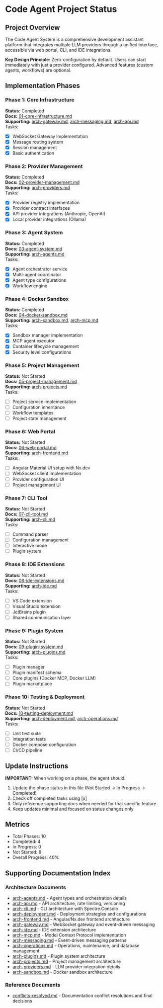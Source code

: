 # Code Agent Project Status

## Project Overview
The Code Agent System is a comprehensive development assistant platform that integrates multiple LLM providers through a unified interface, accessible via web portal, CLI, and IDE integrations.

**Key Design Principle:** Zero-configuration by default. Users can start immediately with just a provider configured. Advanced features (custom agents, workflows) are optional.

## Implementation Phases

### Phase 1: Core Infrastructure
**Status:** Completed  
**Docs:** [01-core-infrastructure.md](01-core-infrastructure.md)  
**Supporting:** [arch-gateway.md](supporting/arch-gateway.md), [arch-messaging.md](supporting/arch-messaging.md), [arch-api.md](supporting/arch-api.md)  
Tasks:
- [x] WebSocket Gateway implementation
- [x] Message routing system
- [x] Session management
- [x] Basic authentication

### Phase 2: Provider Management
**Status:** Completed  
**Docs:** [02-provider-management.md](02-provider-management.md)  
**Supporting:** [arch-providers.md](supporting/arch-providers.md)  
Tasks:
- [x] Provider registry implementation
- [x] Provider contract interfaces
- [x] API provider integrations (Anthropic, OpenAI)
- [x] Local provider integrations (Ollama)

### Phase 3: Agent System
**Status:** Completed  
**Docs:** [03-agent-system.md](03-agent-system.md)  
**Supporting:** [arch-agents.md](supporting/arch-agents.md)  
Tasks:
- [x] Agent orchestrator service
- [x] Multi-agent coordinator
- [x] Agent type configurations
- [x] Workflow engine

### Phase 4: Docker Sandbox
**Status:** Completed  
**Docs:** [04-docker-sandbox.md](04-docker-sandbox.md)  
**Supporting:** [arch-sandbox.md](supporting/arch-sandbox.md), [arch-mcp.md](supporting/arch-mcp.md)  
Tasks:
- [x] Sandbox manager implementation
- [x] MCP agent executor
- [x] Container lifecycle management
- [x] Security level configurations

### Phase 5: Project Management
**Status:** Not Started  
**Docs:** [05-project-management.md](05-project-management.md)  
**Supporting:** [arch-projects.md](supporting/arch-projects.md)  
Tasks:
- [ ] Project service implementation
- [ ] Configuration inheritance
- [ ] Workflow templates
- [ ] Project state management

### Phase 6: Web Portal
**Status:** Not Started  
**Docs:** [06-web-portal.md](06-web-portal.md)  
**Supporting:** [arch-frontend.md](supporting/arch-frontend.md)  
Tasks:
- [ ] Angular Material UI setup with Nx.dev
- [ ] WebSocket client implementation
- [ ] Provider configuration UI
- [ ] Project management UI

### Phase 7: CLI Tool
**Status:** Not Started  
**Docs:** [07-cli-tool.md](07-cli-tool.md)  
**Supporting:** [arch-cli.md](supporting/arch-cli.md)  
Tasks:
- [ ] Command parser
- [ ] Configuration management
- [ ] Interactive mode
- [ ] Plugin system

### Phase 8: IDE Extensions
**Status:** Not Started  
**Docs:** [08-ide-extensions.md](08-ide-extensions.md)  
**Supporting:** [arch-ide.md](supporting/arch-ide.md)  
Tasks:
- [ ] VS Code extension
- [ ] Visual Studio extension
- [ ] JetBrains plugin
- [ ] Shared communication layer

### Phase 9: Plugin System
**Status:** Not Started  
**Docs:** [09-plugin-system.md](09-plugin-system.md)  
**Supporting:** [arch-plugins.md](supporting/arch-plugins.md)  
Tasks:
- [ ] Plugin manager
- [ ] Plugin manifest schema
- [ ] Core plugins (Docker MCP, Docker LLM)
- [ ] Plugin marketplace

### Phase 10: Testing & Deployment
**Status:** Not Started  
**Docs:** [10-testing-deployment.md](10-testing-deployment.md)  
**Supporting:** [arch-deployment.md](supporting/arch-deployment.md), [arch-operations.md](supporting/arch-operations.md)  
Tasks:
- [ ] Unit test suite
- [ ] Integration tests
- [ ] Docker compose configuration
- [ ] CI/CD pipeline

## Update Instructions
**IMPORTANT:** When working on a phase, the agent should:
1. Update the phase status in this file (Not Started → In Progress → Completed)
2. Check off completed tasks using [x]
3. Only reference supporting docs when needed for that specific feature
4. Keep updates minimal and focused on status changes only

## Metrics
- Total Phases: 10
- Completed: 4
- In Progress: 0
- Not Started: 6
- Overall Progress: 40%

## Supporting Documentation Index

### Architecture Documents
- [arch-agents.md](supporting/arch-agents.md) - Agent types and orchestration details
- [arch-api.md](supporting/arch-api.md) - API architecture, rate limiting, versioning
- [arch-cli.md](supporting/arch-cli.md) - CLI architecture with Spectre.Console
- [arch-deployment.md](supporting/arch-deployment.md) - Deployment strategies and configurations
- [arch-frontend.md](supporting/arch-frontend.md) - Angular/Nx.dev frontend architecture
- [arch-gateway.md](supporting/arch-gateway.md) - WebSocket gateway and event-driven messaging
- [arch-ide.md](supporting/arch-ide.md) - IDE extension architecture
- [arch-mcp.md](supporting/arch-mcp.md) - Model Context Protocol implementation
- [arch-messaging.md](supporting/arch-messaging.md) - Event-driven messaging patterns
- [arch-operations.md](supporting/arch-operations.md) - Operations, maintenance, and database management
- [arch-plugins.md](supporting/arch-plugins.md) - Plugin system architecture
- [arch-projects.md](supporting/arch-projects.md) - Project management architecture
- [arch-providers.md](supporting/arch-providers.md) - LLM provider integration details
- [arch-sandbox.md](supporting/arch-sandbox.md) - Docker sandbox architecture

### Reference Documents
- [conflicts-resolved.md](supporting/conflicts-resolved.md) - Documentation conflict resolutions and final decisions